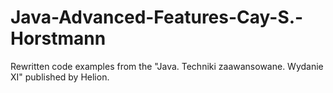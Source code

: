 # Java-Advanced-Features-Cay-S.-Horstmann
Rewritten code examples from the "Java. Techniki zaawansowane. Wydanie XI" published by Helion.
